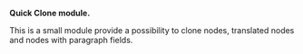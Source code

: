 **Quick Clone module.**

This is a small module provide a possibility to clone nodes, translated nodes and nodes with paragraph fields.